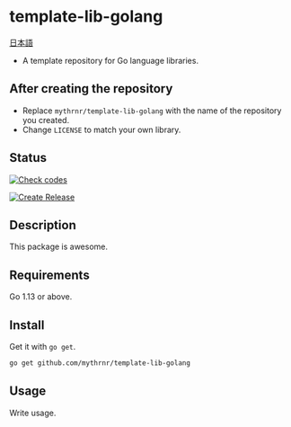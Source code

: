 # template-lib-golang

[日本語](./README.jp.md)

- A template repository for Go language libraries.

## After creating the repository

- Replace `mythrnr/template-lib-golang` with the name of the repository you created.
- Change `LICENSE` to match your own library.

## Status

[![Check codes](https://github.com/mythrnr/template-lib-golang/actions/workflows/check_code.yml/badge.svg)](https://github.com/mythrnr/template-lib-golang/actions/workflows/check_code.yml)

[![Create Release](https://github.com/mythrnr/template-lib-golang/actions/workflows/release.yml/badge.svg)](https://github.com/mythrnr/template-lib-golang/actions/workflows/release.yml)

## Description

This package is awesome.

## Requirements

Go 1.13 or above.

## Install

Get it with `go get`.

```bash
go get github.com/mythrnr/template-lib-golang
```

## Usage

Write usage.

